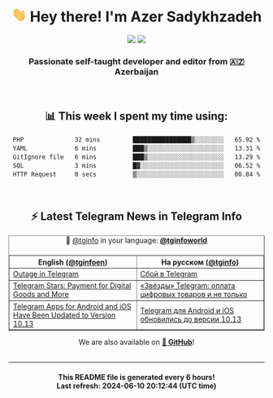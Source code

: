 <div align="center">
	<div>
		<h1>
      <img src="./assets/hi.gif" width="30px"> Hey there! I'm Azer Sadykhzadeh
    </h1>
    <img height="18" src="https://komarev.com/ghpvc/?username=sadykhzadeh&label=Views&color=2081c1&style=flat-square" />
		<a href="https://wakatime.com/Azer"> <img height="18" src="https://wakatime.com/badge/user/f80ae27a-c328-426f-a381-bc84136e2dd6.svg" /> </a>
    <h3>
      Passionate self-taught developer and editor from 🇦🇿 Azerbaijan
    </h3>
  </div>
  <br>

<h2>📊 This week I spent my time using:</h2>

<!--START_SECTION:waka-->

```txt
PHP              32 mins         ████████████████▒░░░░░░░░   65.92 %
YAML             6 mins          ███▒░░░░░░░░░░░░░░░░░░░░░   13.31 %
GitIgnore file   6 mins          ███▒░░░░░░░░░░░░░░░░░░░░░   13.29 %
SQL              3 mins          █▓░░░░░░░░░░░░░░░░░░░░░░░   06.52 %
HTTP Request     0 secs          ▒░░░░░░░░░░░░░░░░░░░░░░░░   00.84 %
```

<!--END_SECTION:waka-->

<br>

<h2>⚡️ Latest Telegram News in Telegram Info</h2>
  <table border>
		<tr>
			<th width="50%">English (<a href="https://t.me/tginfoen">@tginfoen</a>)</th>
			<th>На русском (<a href="https://t.me/tginfo">@tginfo</a>)</th>
		</tr>
		<caption>🚩 <a href="https://t.me/tginfo">@tginfo</a> in your language: <a href="https://t.me/tginfoworld"><b>@tginfoworld</b></a><caption/>
  <tr><td><a href="https://t.me/tginfoen/1925">Outage in Telegram</a></td>
    <td><a href="https://t.me/tginfo/4032">Сбой в Telegram </a></td></tr><tr><td><a href="https://t.me/tginfoen/1924">Telegram Stars: Payment for Digital Goods and More</a></td>
    <td><a href="https://t.me/tginfo/4031">«Звёзды» Telegram: оплата цифровых товаров и не только</a></td></tr><tr><td><a href="https://t.me/tginfoen/1923">Telegram Apps for Android and iOS Have Been Updated to Version 10.13</a></td>
    <td><a href="https://t.me/tginfo/4030">Telegram для Android и iOS обновились до версии 10.13</a></td></tr>
</table>
We are also available on <a href="https://github.com/tginfo"><b>🐙 GitHub</b></a>!
</div>

<br>
<hr>
<h4 align="center">This README file is generated <b>every 6 hours</b>!</br>Last refresh: <b>2024-06-10 20:12:44 (UTC time)</b></h4>
